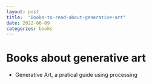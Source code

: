 ```yaml
---
layout: post
title:  "Books-to-read-about-generative-art"
date: 2022-06-09
categories: books
---
```


# Books about generative art

- Generative Art, a pratical guide using processing